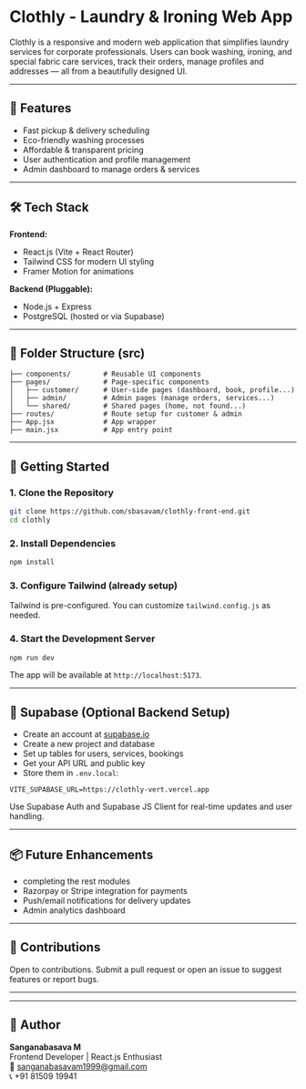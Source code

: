 # Clothly - Laundry & Ironing Web App

Clothly is a responsive and modern web application that simplifies laundry services for corporate professionals. Users can book washing, ironing, and special fabric care services, track their orders, manage profiles and addresses — all from a beautifully designed UI.

---

## 🌟 Features
- Fast pickup & delivery scheduling
- Eco-friendly washing processes
- Affordable & transparent pricing
- User authentication and profile management
- Admin dashboard to manage orders & services

---

## 🛠️ Tech Stack

**Frontend:**
- React.js (Vite + React Router)
- Tailwind CSS for modern UI styling
- Framer Motion for animations

**Backend (Pluggable):**
- Node.js + Express 
- PostgreSQL (hosted or via Supabase)

---

## 📁 Folder Structure (src)
```
├── components/        # Reusable UI components
├── pages/             # Page-specific components
│   ├── customer/      # User-side pages (dashboard, book, profile...)
│   ├── admin/         # Admin pages (manage orders, services...)
│   └── shared/        # Shared pages (home, not found...)
├── routes/            # Route setup for customer & admin
├── App.jsx            # App wrapper
├── main.jsx           # App entry point
```

---

## 🚀 Getting Started

### 1. Clone the Repository
```bash
git clone https://github.com/sbasavam/clothly-front-end.git
cd clothly
```

### 2. Install Dependencies
```bash
npm install
```

### 3. Configure Tailwind (already setup)
Tailwind is pre-configured. You can customize `tailwind.config.js` as needed.

### 4. Start the Development Server
```bash
npm run dev
```

The app will be available at `http://localhost:5173`.

---

## 🧪 Supabase (Optional Backend Setup)
- Create an account at [supabase.io](https://supabase.io)
- Create a new project and database
- Set up tables for users, services, bookings
- Get your API URL and public key
- Store them in `.env.local`:

```
VITE_SUPABASE_URL=https://clothly-vert.vercel.app
```

Use Supabase Auth and Supabase JS Client for real-time updates and user handling.

---

## 📦 Future Enhancements
- completing the rest modules 
- Razorpay or Stripe integration for payments
- Push/email notifications for delivery updates
- Admin analytics dashboard

---

## 🙌 Contributions
Open to contributions. Submit a pull request or open an issue to suggest features or report bugs.

---


---

## 👤 Author
**Sanganabasava M**  
Frontend Developer | React.js Enthusiast  
📧 sanganabasavam1999@gmail.com  
📞 +91 81509 19941
